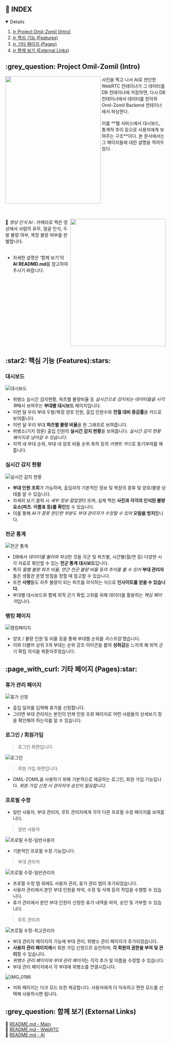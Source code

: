 ## :pencil: INDEX
<details open="open">
<ol>
<li><a href="#intro"> ᐅ  Project Omil-Zomil (Intro)</a></li>
<li><a href="#features"> ᐅ  핵심 기능 (Features)</a></li>
<li><a href="#pages"> ᐅ  기타 페이지 (Pages)</a></li>
<li><a href="#links"> ᐅ  함께 보기 (External Links)</a></li>
</ol>
</details>
<!--
핵심 기능이랑 기타 페이지 말고 하나는 보여주고 하나는 인터렉션 하는데, 사용자 기능/관리자 기능이라 할까?
뭔가 '핵심', '기타'하니까 나머지는 쩌리같고 그럼,,,
-->

<h2 id="intro"> :grey_question: Project Omil-Zomil (Intro)</h2>


<img src="https://user-images.githubusercontent.com/59905641/198840302-070fa67e-1fa9-44a3-9970-dcdd4107fc6f.png" align="left" width="300" height="400"/>
사진을 찍고 나서 AI로 판단한 WebRTC 컨테이너가 그 데이터를 DB 컨테이너에 저장하면, 다시 DB 컨테이너에서 데이터를 받아와 Omil-Zomil Backend 컨테이너에서 파싱한다.<br></br>
이를 **웹 서비스에서 대시보드, 통계적 추이 등으로 사용자에게 보여주는 구조**이다. 본 문서에서는 그 페이지들에 대한 설명을 적어두었다.<br></br>

<br clear="left"/><br></br>

<img src="https://user-images.githubusercontent.com/59905641/198857296-d50d29d4-07e2-49b5-a9cc-48a7c7677181.gif" align="right" width="300" height="400"/>


 :robot: *영상 인식 AI* : 카메라로 찍은 영상에서 사람의 유무, 얼굴 인식, 두발 불량 여부, 복장 불량 여부를 판별합니다.<br></br>
 + 자세한 설명은 ‘함께 보기’의 **AI READMD.md**를 참고하여 주시기 바랍니다. <br></br>

<br clear="right"/>

<h2 id="features"> :star2: 핵심 기능 (Features):stars:</h2>

### 대시보드

![대시보드](https://user-images.githubusercontent.com/59905641/198835988-dbbb25c4-9aa0-4412-b985-21f7232fc773.gif)
 + 위병소 실시간 감지현황, 파츠별 불량비율 등 *실시간으로 감지되는 데이터들을 시각화*해서 보여주는 **부대별 대시보드** 페이지입니다.
 + 이번 달 우리 부대 두발/복장 양호 인원, 출입 인원수와 **전월 대비 증감률**을 카드로 보여줍니다.
 + 이번 달 우리 부대 **파츠별 불량 비율**을 원 그래프로 보여줍니다.
 + 위병소(기지 정문) 출입 인원의 **실시간 감지 현황**을 보여줍니다. *실시간 감지 현황 페이지로 넘어갈 수 있습니다.*
 + 지역 내 부대 순위, 부대 내 양호 비율 순위 축하 등의 *이벤트 카드*로 동기부여를 해줍니다.


### 실시간 감지 현황

![실시간 감지 현황](https://user-images.githubusercontent.com/59905641/198836560-3cce9488-ff6e-48e0-a826-6417643aae68.gif)
 + **부대 인원 조회**가 가능하며, 출입자의 기본적인 정보 및 복장의 종류 및 양호/불량 상태를 알 수 있습니다.
 + 자세히 보기 클릭 시 *세부 정보 팝업창*이 뜨며, 실제 찍힌 **사진과 각각의 인식된 불량 요소(파츠. 이름표 등)를 확인**할 수 있습니다.
 + 이를 통해 *AI가 잘못 판단한 부분도 부대 관리자가 수정할 수 있어* **오탐을 방지**합니다.

### 전군 통계

![전군 통계](https://user-images.githubusercontent.com/59905641/198836561-ca162f44-57b3-4be5-8e86-26ad5c8eaeff.gif)
 + DB에서 *데이터를 불러와 파싱*한 것을 각군 및 파츠별, 시간별(월/연 등) 다양한 시각 자료로 확인할 수 있는 **전군 통계 대시보드**입니다.
 + 특히 *월별 불량 파츠 비율, 연간 전군 불량 비율 등의 추이를 볼 수 있어* **부대 관리자**들은 생활관 운영 방침을 정할 때 참고할 수 있습니다.
 + 또한 **사병**들도 자주 불량이 되는 파츠를 의식하는 식으로 **인사이트를 얻을 수 있습니다.**
 + 부대별 대시보드와 함께 외적 군기 확립 고취를 위해 데이터를 활용하는 *핵심 페이지*입니다.

### 랭킹 페이지

![랭킹페이지](https://user-images.githubusercontent.com/59905641/198835555-89334f4e-bdbc-4ac3-8031-d88cafe2ebde.gif)
 + 양호 / 불량 인원 및 비율 등을 통해 부대별 순위를 *리스트업* 했습니다.
 + 이와 더불어 상위 3개 부대는 순위 강조 아이콘을 붙여 **성취감**을 느끼게 해 외적 군기 확립 의식을 복돋아주었습니다.

<h2 id="pages"> :page_with_curl: 기타 페이지 (Pages):star:</h2>

### 휴가 관리 페이지

![휴가 신청](https://user-images.githubusercontent.com/59905641/198836569-ddead0c9-ddf8-4cd6-8f43-ef5725608d5c.gif)
 + 출입 일자를 입력해 휴가를 신청합니다.
 + 그러면 부대 관리자는 본인이 언제 인원 조회 페이지로 어떤 사람들의 상세보기 창을 확인해야 하는지를 알 수 있습니다.

### 로그인 / 회원가입

> 로그인 화면입니다.

![로그인](https://user-images.githubusercontent.com/59905641/198838304-9223f8a0-f04d-4a29-b4e8-8c04a904c4c6.gif)

> 회원 가입 화면입니다.

 + OMIL-ZOMIL을 사용하기 위해 기본적으로 제공하는 로그인, 회원 가입 기능입니다. *회원 가입 신청 시 관리자의 승인이 필요합니다.*
 
### 프로필 수정
 + 일반 사용자, 부대 관리자, 루트 관리자에게 각각 다른 프로필 수정 페이지를 보여줍니다.
> 일반 사용자

![프로필 수정-일반사용자](https://user-images.githubusercontent.com/59905641/198836563-5141ab60-c5df-422c-b1d2-c0e341d440ca.gif)
 + 기본적인 프로필 수정 기능입니다.

> 부대 관리자

![프로필 수정-일반관리자](https://user-images.githubusercontent.com/59905641/198839556-4bad30d2-44f2-48a9-806a-f94c0fc6212f.gif)
 + 프로필 수정 탭 외에도 사용자 관리, 휴가 관리 탭이 추가되었습니다.
 + 사용자 관리에서 본인 부대 인원을 파악, 수정 및 삭제 등의 작업을 수행할 수 있습니다.
 + 휴가 관리에서 본인 부대 인원이 신청한 휴가 내역을 파악, 승인 및 거부할 수 있습니다.

> 루트 관리자

![프로필 수정-최고관리자](https://user-images.githubusercontent.com/59905641/198836566-d2282ad2-f52e-44f3-ad96-93c56d595015.gif)
 + 부대 관리자 페이지의 기능에 부대 관리, 위병소 관리 페이지가 추가되었습니다.
 + **사용자 관리 페이지에**서 회원 가입 신청으르 승인하며, **각 회원의 권한을 부여 및 관리**할 수 있습니다.
 + *위병소 관리 페이지와 부대 관리 페이지*는 각각 추가 및 이름을 수정할 수 있습니다.
 + 부대 관리 페이지에서 각 부대에 위병소를 연결시킵니다.
 
![IMG_0186](https://user-images.githubusercontent.com/59905641/198877259-b8a039a1-0745-4605-b5c8-231ac809cef4.jpeg)
 + 저희 페이지는 다크 모드 또한 제공합니다. 사용자에게 더 익숙하고 편한 모드를 선택해 사용하시면 됩니다.


<h2 id="links"> :grey_question: 함께 보기 (External Links)</h2>

:arrow_down_small: [README.md - Main](https://github.com/osamhack2022-v2/WEB_CLOUD_OmilZomil_NAVYeffect/blob/main/README.md)  
:arrow_down_small: [README.md - WebRTC](https://github.com/osamhack2022-v2/WEB_CLOUD_OmilZomil_NAVYeffect/blob/main/webrtc/Readme.md)  
:arrow_down_small: [README.md - AI](https://github.com/osamhack2022-v2/WEB_CLOUD_OmilZomil_NAVYeffect/blob/main/webrtc/ai/readme.md)
